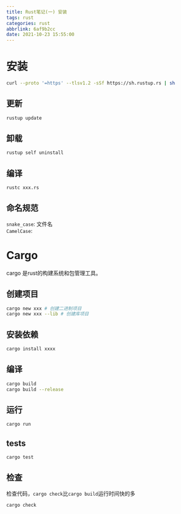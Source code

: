 ```yaml
---
title: Rust笔记(一) 安装
tags: rust
categories: rust
abbrlink: 6af9b2cc
date: 2021-10-23 15:55:00
---
```

# 安装
```bash
curl --proto '=https' --tlsv1.2 -sSf https://sh.rustup.rs | sh
```
## 更新
```bash
rustup update
```
## 卸载
```bash
rustup self uninstall
```
## 编译
```bash
rustc xxx.rs
```
## 命名规范
`snake_case`: 文件名  
`CamelCase`:

# Cargo
cargo 是rust的构建系统和包管理工具。
## 创建项目
```bash
cargo new xxx # 创建二进制项目
cargo new xxx --lib # 创建库项目
```
## 安装依赖
```bash
cargo install xxxx
```
## 编译 
```bash
cargo build
cargo build --release
```
## 运行
```bash
cargo run
```
## tests
```bash
cargo test
```
## 检查
检查代码，`cargo check`比`cargo build`运行时间快的多
```bash
cargo check
```